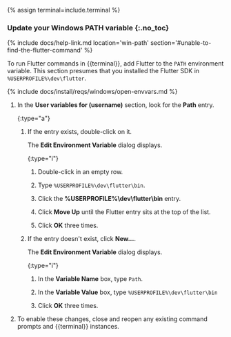 {% assign terminal=include.terminal %}

### Update your Windows PATH variable {:.no_toc}

{% include docs/help-link.md location='win-path' section='#unable-to-find-the-flutter-command' %}

To run Flutter commands in {{terminal}},
add Flutter to the `PATH` environment variable.
This section presumes that you installed the Flutter SDK in
`%USERPROFILE%\dev\flutter`.

{% include docs/install/reqs/windows/open-envvars.md %}

1. In the **User variables for (username)** section,
   look for the **Path** entry.

   {:type="a"}
   1. If the entry exists, double-click on it.

      The **Edit Environment Variable** dialog displays.

      {:type="i"}

      1. Double-click in an empty row.

      1. Type `%USERPROFILE%\dev\flutter\bin`.

      1. Click the **%USERPROFILE%\dev\flutter\bin** entry.

      1. Click **Move Up** until the Flutter entry sits at the top of the list.

      1. Click **OK** three times.

   1. If the entry doesn't exist, click **New...**.

      The **Edit Environment Variable** dialog displays.

      {:type="i"}
      1. In the **Variable Name** box, type `Path`.

      1. In the **Variable Value** box,
         type `%USERPROFILE%\dev\flutter\bin`

      1. Click **OK** three times.

1. To enable these changes,
   close and reopen any existing command prompts and {{terminal}} instances.
